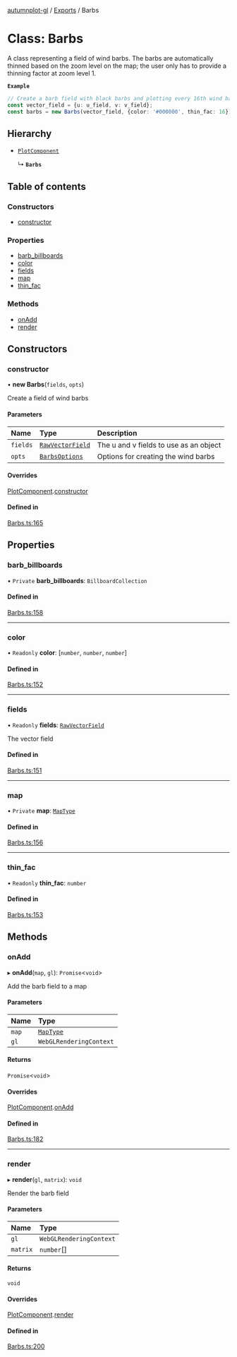 [autumnplot-gl](../README.md) / [Exports](../modules.md) / Barbs

# Class: Barbs

A class representing a field of wind barbs. The barbs are automatically thinned based on the zoom level on the map; the user only has to provide a
thinning factor at zoom level 1.

**`Example`**

```ts
// Create a barb field with black barbs and plotting every 16th wind barb in both i and j at zoom level 1
const vector_field = {u: u_field, v: v_field};
const barbs = new Barbs(vector_field, {color: '#000000', thin_fac: 16});
```

## Hierarchy

- [`PlotComponent`](PlotComponent.md)

  ↳ **`Barbs`**

## Table of contents

### Constructors

- [constructor](Barbs.md#constructor)

### Properties

- [barb\_billboards](Barbs.md#barb_billboards)
- [color](Barbs.md#color)
- [fields](Barbs.md#fields)
- [map](Barbs.md#map)
- [thin\_fac](Barbs.md#thin_fac)

### Methods

- [onAdd](Barbs.md#onadd)
- [render](Barbs.md#render)

## Constructors

### constructor

• **new Barbs**(`fields`, `opts`)

Create a field of wind barbs

#### Parameters

| Name | Type | Description |
| :------ | :------ | :------ |
| `fields` | [`RawVectorField`](RawVectorField.md) | The u and v fields to use as an object |
| `opts` | [`BarbsOptions`](../interfaces/BarbsOptions.md) | Options for creating the wind barbs |

#### Overrides

[PlotComponent](PlotComponent.md).[constructor](PlotComponent.md#constructor)

#### Defined in

[Barbs.ts:165](https://github.com/tsupinie/autumnplot-gl/blob/eec924e/src/Barbs.ts#L165)

## Properties

### barb\_billboards

• `Private` **barb\_billboards**: `BillboardCollection`

#### Defined in

[Barbs.ts:158](https://github.com/tsupinie/autumnplot-gl/blob/eec924e/src/Barbs.ts#L158)

___

### color

• `Readonly` **color**: [`number`, `number`, `number`]

#### Defined in

[Barbs.ts:152](https://github.com/tsupinie/autumnplot-gl/blob/eec924e/src/Barbs.ts#L152)

___

### fields

• `Readonly` **fields**: [`RawVectorField`](RawVectorField.md)

The vector field

#### Defined in

[Barbs.ts:151](https://github.com/tsupinie/autumnplot-gl/blob/eec924e/src/Barbs.ts#L151)

___

### map

• `Private` **map**: [`MapType`](../modules.md#maptype)

#### Defined in

[Barbs.ts:156](https://github.com/tsupinie/autumnplot-gl/blob/eec924e/src/Barbs.ts#L156)

___

### thin\_fac

• `Readonly` **thin\_fac**: `number`

#### Defined in

[Barbs.ts:153](https://github.com/tsupinie/autumnplot-gl/blob/eec924e/src/Barbs.ts#L153)

## Methods

### onAdd

▸ **onAdd**(`map`, `gl`): `Promise`<`void`\>

Add the barb field to a map

#### Parameters

| Name | Type |
| :------ | :------ |
| `map` | [`MapType`](../modules.md#maptype) |
| `gl` | `WebGLRenderingContext` |

#### Returns

`Promise`<`void`\>

#### Overrides

[PlotComponent](PlotComponent.md).[onAdd](PlotComponent.md#onadd)

#### Defined in

[Barbs.ts:182](https://github.com/tsupinie/autumnplot-gl/blob/eec924e/src/Barbs.ts#L182)

___

### render

▸ **render**(`gl`, `matrix`): `void`

Render the barb field

#### Parameters

| Name | Type |
| :------ | :------ |
| `gl` | `WebGLRenderingContext` |
| `matrix` | `number`[] |

#### Returns

`void`

#### Overrides

[PlotComponent](PlotComponent.md).[render](PlotComponent.md#render)

#### Defined in

[Barbs.ts:200](https://github.com/tsupinie/autumnplot-gl/blob/eec924e/src/Barbs.ts#L200)
